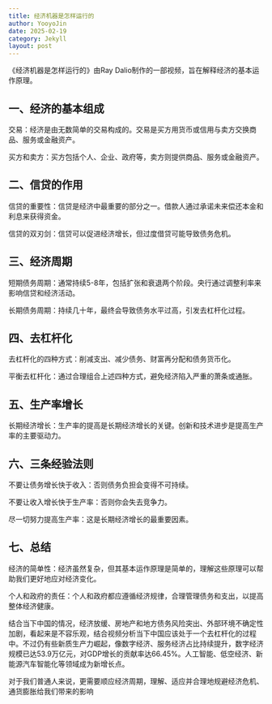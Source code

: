 ```yaml
---
title: 经济机器是怎样运行的
author: YooyoJin
date: 2025-02-19
category: Jekyll
layout: post
---
```


《经济机器是怎样运行的》由Ray Dalio制作的一部视频，旨在解释经济的基本运作原理。

## 一、经济的基本组成

交易：经济是由无数简单的交易构成的。交易是买方用货币或信用与卖方交换商品、服务或金融资产。

买方和卖方：买方包括个人、企业、政府等，卖方则提供商品、服务或金融资产。

## 二、信贷的作用

信贷的重要性：信贷是经济中最重要的部分之一。借款人通过承诺未来偿还本金和利息来获得资金。

信贷的双刃剑：信贷可以促进经济增长，但过度借贷可能导致债务危机。

## 三、经济周期

短期债务周期：通常持续5-8年，包括扩张和衰退两个阶段。央行通过调整利率来影响信贷和经济活动。

长期债务周期：持续几十年，最终会导致债务水平过高，引发去杠杆化过程。

## 四、去杠杆化

去杠杆化的四种方式：削减支出、减少债务、财富再分配和债务货币化。

平衡去杠杆化：通过合理组合上述四种方式，避免经济陷入严重的萧条或通胀。

## 五、生产率增长

长期经济增长：生产率的提高是长期经济增长的关键。创新和技术进步是提高生产率的主要驱动力。

## 六、三条经验法则

不要让债务增长快于收入：否则债务负担会变得不可持续。

不要让收入增长快于生产率：否则你会失去竞争力。

尽一切努力提高生产率：这是长期经济增长的最重要因素。

## 七、总结

经济的简单性：经济虽然复杂，但其基本运作原理是简单的，理解这些原理可以帮助我们更好地应对经济变化。

个人和政府的责任：个人和政府都应遵循经济规律，合理管理债务和支出，以提高整体经济健康。

结合当下中国的情况，经济放缓、房地产和地方债务风险突出、外部环境不确定性加剧，看起来是不容乐观，结合视频分析当下中国应该处于一个去杠杆化的过程中。不过仍有些新质生产力崛起，像数字经济、服务经济占比持续提升，数字经济规模已达53.9万亿元，对GDP增长的贡献率达66.45%。人工智能、低空经济、新能源汽车智能化等领域成为新增长点。

对于我们普通人来说，更需要顺应经济周期，理解、适应并合理地规避经济危机、通货膨胀给我们带来的影响
